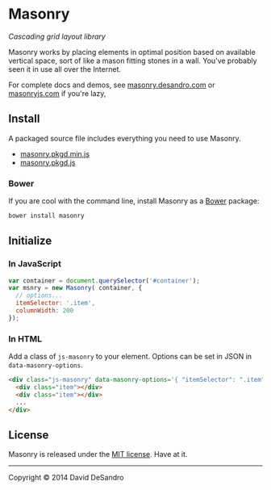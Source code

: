 # Masonry

_Cascading grid layout library_

Masonry works by placing elements in optimal position based on available vertical space, sort of like a mason fitting stones in a wall. You’ve probably seen it in use all over the Internet.

For complete docs and demos, see [masonry.desandro.com](http://masonry.desandro.com) or [masonryjs.com](http://masonryjs.com) if you're lazy,

## Install

A packaged source file includes everything you need to use Masonry.

+ [masonry.pkgd.min.js](dist/masonry.pkgd.min.js)
+ [masonry.pkgd.js](dist/masonry.pkgd.js)

### Bower

If you are cool with the command line, install Masonry as a [Bower](http://bower.io) package:

``` bash
bower install masonry
```

## Initialize

### In JavaScript

``` js
var container = document.querySelector('#container');
var msnry = new Masonry( container, {
  // options...
  itemSelector: '.item',
  columnWidth: 200
});
```

### In HTML

Add a class of `js-masonry` to your element. Options can be set in JSON in `data-masonry-options`.

``` html
<div class="js-masonry" data-masonry-options='{ "itemSelector": ".item", "columnWidth": 200 }'>
  <div class="item"></div>
  <div class="item"></div>
  ...
</div>
```

## License

Masonry is released under the [MIT license](http://desandro.mit-license.org). Have at it.

* * *

Copyright :copyright: 2014 David DeSandro
